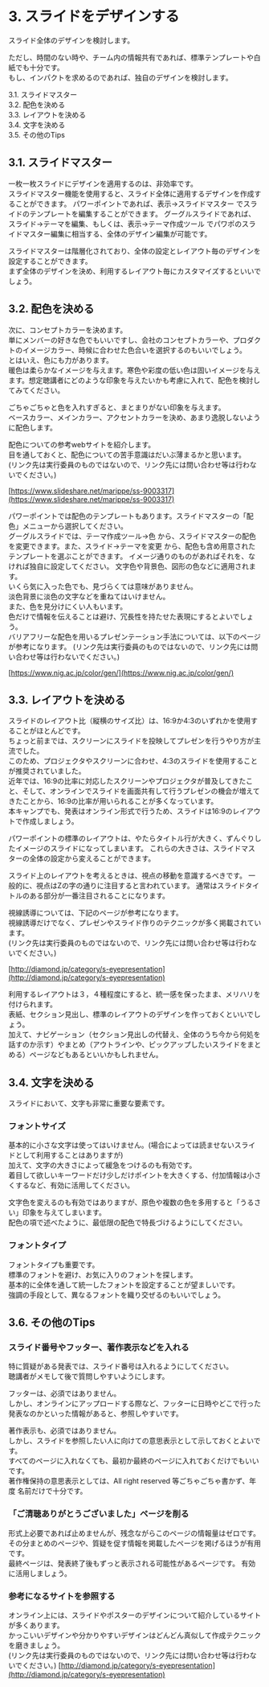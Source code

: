 # 3. スライドをデザインする
スライド全体のデザインを検討します。

ただし、時間のない時や、チーム内の情報共有であれば、標準テンプレートや白紙でも十分です。  
もし、インパクトを求めるのであれば、独自のデザインを検討します。  

3.1. スライドマスター  
3.2. 配色を決める  
3.3. レイアウトを決める  
3.4. 文字を決める  
3.5. その他のTips

## 3.1. スライドマスター

一枚一枚スライドにデザインを適用するのは、非効率です。  
スライドマスター機能を使用すると、スライド全体に適用するデザインを作成することができます。
パワーポイントであれば、表示→スライドマスター でスライドのテンプレートを編集することができます。
グーグルスライドであれば、スライド→テーマを編集、もしくは、表示→テーマ作成ツール でパワポのスライドマスター編集に相当する、全体のデザイン編集が可能です。

スライドマスターは階層化されており、全体の設定とレイアウト毎のデザインを設定することができます。  
まず全体のデザインを決め、利用するレイアウト毎にカスタマイズするといいでしょう。

## 3.2. 配色を決める

次に、コンセプトカラーを決めます。  
単にメンバーの好きな色でもいいですし、会社のコンセプトカラーや、プロダクトのイメージカラー、時候に合わせた色合いを選択するのもいいでしょう。  
とはいえ、色にも力があります。  
暖色は柔らかなイメージを与えます。寒色や彩度の低い色は固いイメージを与えます。想定聴講者にどのような印象を与えたいかも考慮に入れて、配色を検討してみてください。

ごちゃごちゃと色を入れすぎると、まとまりがない印象を与えます。  
ベースカラー、メインカラー、アクセントカラーを決め、あまり逸脱しないように配色します。

配色についての参考webサイトを紹介します。  
目を通しておくと、配色についての苦手意識はだいぶ薄まるかと思います。  
(リンク先は実行委員のものではないので、リンク先には問い合わせ等は行わないでください。)

[https://www.slideshare.net/marippe/ss-9003317](https://www.slideshare.net/marippe/ss-9003317)

パワーポイントでは配色のテンプレートもあります。スライドマスターの「配色」メニューから選択してください。  
グーグルスライドでは、テーマ作成ツール→色 から、スライドマスターの配色を変更できます。また、スライド→テーマを変更 から、配色も含め用意されたテンプレートを選ぶことができます。
イメージ通りのものがあればそれを、なければ独自に設定してください。
文字色や背景色、図形の色などに適用されます。  
いくら気に入った色でも、見づらくては意味がありません。  
淡色背景に淡色の文字などを重ねてはいけません。  
また、色を見分けにくい人もいます。  
色だけで情報を伝えることは避け、冗長性を持たせた表現にするとよいでしょう。  
バリアフリーな配色を用いるプレゼンテーション手法については、以下のページが参考になります。
(リンク先は実行委員のものではないので、リンク先には問い合わせ等は行わないでください。)

[https://www.nig.ac.jp/color/gen/](https://www.nig.ac.jp/color/gen/)

## 3.3. レイアウトを決める

スライドのレイアウト比（縦横のサイズ比）は、16:9か4:3のいずれかを使用することがほとんどです。    
ちょっと前までは、スクリーンにスライドを投映してプレゼンを行うやり方が主流でした。  
このため、プロジェクタやスクリーンに合わせ、4:3のスライドを使用することが推奨されていました。  
近年では、16:9の比率に対応したスクリーンやプロジェクタが普及してきたこと、そして、オンラインでスライドを画面共有して行うプレゼンの機会が増えてきたことから、16:9の比率が用いられることが多くなっています。  
本キャンプでも、発表はオンライン形式で行うため、スライドは16:9のレイアウトで作成しましょう。

パワーポイントの標準のレイアウトは、やたらタイトル行が大きく、ずんぐりしたイメージのスライドになってしまいます。
これらの大きさは、スライドマスターの全体の設定から変えることができます。

スライド上のレイアウトを考えるときは、視点の移動を意識するべきです。
一般的に、視点はZの字の通りに注目すると言われています。
通常はスライドタイトルのある部分が一番注目されることになります。

視線誘導については、下記のページが参考になります。  
視線誘導だけでなく、プレゼンやスライド作りのテクニックが多く掲載されています。  
(リンク先は実行委員のものではないので、リンク先には問い合わせ等は行わないでください。)

[http://diamond.jp/category/s-eyepresentation](http://diamond.jp/category/s-eyepresentation)

利用するレイアウトは３，４種程度にすると、統一感を保ったまま、メリハリを付けられます。  
表紙、セクション見出し、標準のレイアウトのデザインを作っておくといいでしょう。  
加えて、ナビゲーション（セクション見出しの代替え、全体のうち今から何処を話すのか示す）やまとめ（アウトラインや、ピックアップしたいスライドをまとめる）ページなどもあるといいかもしれません。

## 3.4. 文字を決める

スライドにおいて、文字も非常に重要な要素です。

### フォントサイズ

基本的に小さな文字は使ってはいけません。(場合によっては読ませないスライドとして利用することはありますが)  
加えて、文字の大きさによって緩急をつけるのも有効です。  
着目して欲しいキーワードだけ少しだけポイントを大きくする、付加情報は小さくするなど、有効に活用してください。

文字色を変えるのも有効ではありますが、原色や複数の色を多用すると「うるさい」印象を与えてしまいます。  
配色の項で述べたように、最低限の配色で特長づけるようにしてください。

### フォントタイプ

フォントタイプも重要です。  
標準のフォントを避け、お気に入りのフォントを探します。  
基本的に全体を通して統一したフォントを設定することが望ましいです。  
強調の手段として、異なるフォントを織り交ぜるのもいいでしょう。

## 3.6. その他のTips

### スライド番号やフッター、著作表示などを入れる

特に質疑がある発表では、スライド番号は入れるようにしてください。  
聴講者がメモして後で質問しやすいようにします。

フッターは、必須ではありません。  
しかし、オンラインにアップロードする際など、フッターに日時やどこで行った発表なのかといった情報があると、参照しやすいです。

著作表示も、必須ではありません。  
しかし、スライドを参照したい人に向けての意思表示として示しておくとよいです。  
すべてのページに入れなくても、最初か最終のページに入れておくだけでもいいです。  
著作権保持の意思表示としては、All right reserved 等ごちゃごちゃ書かず、年度 名前だけで十分です。

### 「ご清聴ありがとうございました」ページを削る

形式上必要であれば止めませんが、残念ながらこのページの情報量はゼロです。  
その分まとめのページや、質疑を促す情報を掲載したページを掲げるほうが有用です。  
最終ページは、発表終了後もずっと表示される可能性があるページです。
有効に活用しましょう。  

### 参考になるサイトを参照する

オンライン上には、スライドやポスターのデザインについて紹介しているサイトが多くあります。  
かっこいいデザインや分かりやすいデザインはどんどん真似して作成テクニックを磨きましょう。  
(リンク先は実行委員のものではないので、リンク先には問い合わせ等は行わないでください。)
[http://diamond.jp/category/s-eyepresentation](http://diamond.jp/category/s-eyepresentation)